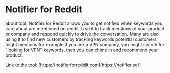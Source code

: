 # Notifier for Reddit

about tool:
Notifier for Reddit allows you to get notified when keywords you care about are mentioned on reddit. Use it to track mentions of your product or company and respond quickly to drive the conversation. Many are also using it to find new customers by tracking keywords potential customers might mentions for example if you are a VPN company, you might search for "looking for VPN" keywords, then you can chime in and recommend your product.

Link to the tool:
[https://notifierforreddit.com](https://notifier.so/)


